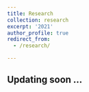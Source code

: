 ```yaml
---
title: Research
collection: research
excerpt: '2021'
author_profile: true
redirect_from: 
  - /research/

---
```

Updating soon ...
---
 
